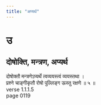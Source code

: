 ```yaml
---
title: "अप्यर्थ"
---
```


# उ
## दोषोक्ति, मन्त्रण, अप्यर्थ
दोषोक्तौ मन्त्रणेऽप्यर्थे त्वव्ययस्त्वं व्ययस्तथा ।<BR>प्रश्ने चाङ्गीकृतौ रोषो पुल्लिङ्ग ऊस्तु रक्षणे ॥ ५ ॥<BR>verse 1.1.1.5<BR>page 0119


